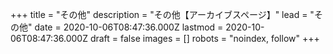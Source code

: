+++
title = "その他"
description = "その他【アーカイブスページ】"
lead = "その他"
date = 2020-10-06T08:47:36.000Z
lastmod = 2020-10-06T08:47:36.000Z
draft = false
images = []
robots = "noindex, follow"
+++
